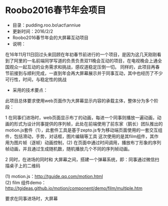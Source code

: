 
# Roobo2016春节年会项目

*   目录：pudding.roo.bo\act\anniue
*   更新时间：2016/2/2
*   Roobo2016春节年会的大屏幕互动项目
*   说明：

在16年11月11日回过头来回顾在年初春节前进行的一个项目，是因为这几天刚刚看到了阿里的一名前端同学写道的负责负责双11晚会互动的项目，在电视晚会上通全国观众一起互动的业务需求和挑战，感叹道稳定压倒一切。
同样的，此项目再春节前接到与顺利完成，一直到年会再大屏幕展示并于同事互动，其中也经历了不少可行性，时间，与稳定性的挑战

*   采用的技术要点：

此项目总体要求使用web页面作为大屏幕显示内容的承载主体，整体分为多个阶段：

1 在同事们进场时，web页面显示布丁的动画，每进一个同事则播放一遍动画，动画的形式为设计同事提供的序列帧，此处在前端使用了前东家（鹅长）团队推出的motion.js套件（1），此套件工具是基于zepto.js专为移动端页面使用的一套交互组件，包括滑动，手势，对话框，图片编辑等工具
这次使用的是其film组件，其作用为图片帧（逐帧）动画控制，(2) 在页面中通过时间调用，播放布丁形象的序列帧动画，并且通过生成随机数，随机播放几个不同的序列帧动画。

2 同时，在进场的同时和 大屏幕之间，搭建一个弹幕系统，即：同事通过微信扫描桌子上的二维码



(1) motion.js：http://tguide.qq.com/motion.html  
(2) film 组件demo： http://tgideas.github.io/motion/component/demo/film/multiple.htm

要求在同事进场时，大屏幕
